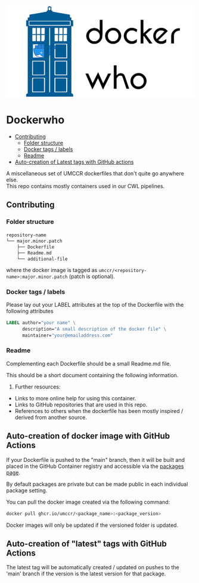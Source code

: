 <p align="center"><img src="docs/images/readme-main.png" alt="docker-who-logo" width="1014"></p>

# Dockerwho <!-- omit in toc -->

- [Contributing](#contributing)
  - [Folder structure](#folder-structure)
  - [Docker tags / labels](#docker-tags--labels)
  - [Readme](#readme)
- [Auto-creation of Latest tags with GitHub actions](#auto-creation-of-latest-tags-with-github-actions)

A miscellaneous set of UMCCR dockerfiles that don't quite go anywhere else.    
This repo contains mostly containers used in our CWL pipelines.

## Contributing

### Folder structure

```text
repository-name
└── major.minor.patch
    ├── Dockerfile
    ├── Readme.md
    └── additional-file
```

where the docker image is tagged as `umccr/<repository-name>:major.minor.patch` (patch is optional).

### Docker tags / labels

Please lay out your LABEL attributes at the top of the Dockerfile with the following attributes

```dockerfile
LABEL author="your name" \
      description="A small description of the docker file" \
      maintainer="your@emailaddress.com"
```

### Readme

Complementing each Dockerfile should be a small Readme.md file.  

This should be a short document containing the following information.

1. Further resources:
  * Links to more online help for using this container.
  * Links to GitHub repositories that are used in this repo.
  * References to others when the dockerfile has been mostly inspired / derived from another source.
  
## Auto-creation of docker image with GitHub Actions

If your Dockerfile is pushed to the "main" branch, then it will be built and placed in the GitHub Container registry and
accessible via the [packages page](https://github.com/orgs/umccr/packages?repo_name=docker-who).  

By default packages are private but can be made public in each individual package setting.  

You can pull the docker image created via the following command:

```bash
docker pull ghcr.io/umccr/<package_name>:<package_version>
```

Docker images will only be updated if the versioned folder is updated.

## Auto-creation of "latest" tags with GitHub Actions 

The latest tag will be automatically created / updated on pushes to the 'main' branch 
if the version is the latest version for that package.   

